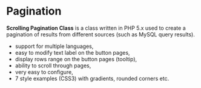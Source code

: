 # Pagination
<b>Scrolling Pagination Class</b> is a class written in PHP 5.x used to create a pagination of results from different sources (such as MySQL query results). 

<ul>
						<li>support for multiple languages,</li>
						<li>easy to modify text label on the button pages,</li>
						<li>display rows range on the button pages (tooltip),</li>
						<li>ability to scroll through pages,</li>
						<li>very easy to configure,</li>
						<li>7 style examples (CSS3) with gradients, rounded corners etc.</li>
					</ul>
						
